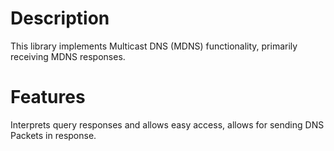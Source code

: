 # Description
This library implements Multicast DNS (MDNS) functionality, primarily receiving MDNS responses.

# Features
Interprets query responses and allows easy access, allows for sending DNS Packets in response.
